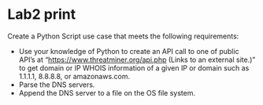 # Lab2 print
Create a Python Script use case that meets the following requirements:

* Use your knowledge of Python to create an API call to one of public API’s at “https://www.threatminer.org/api.php (Links to an external site.)” to get domain or IP WHOIS information of a given IP or domain such as 1.1.1.1, 8.8.8.8, or amazonaws.com.
* Parse the DNS servers.
* Append the DNS server to a file on the OS file system.
